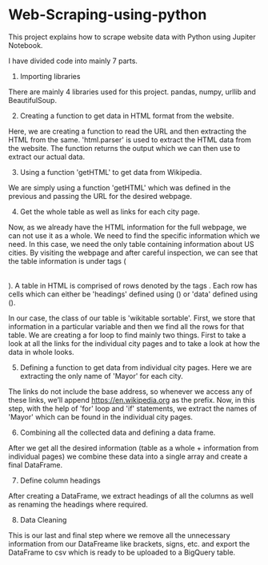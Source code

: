 # Web-Scraping-using-python

This project explains how to scrape website data with Python using Jupiter Notebook.

I have divided code into mainly 7 parts.

1) Importing libraries

There are mainly 4 libraries used for this project. pandas, numpy, urllib and BeautifulSoup.

2) Creating a function to get data in HTML format from the website.

Here, we are creating a function to read the URL and then extracting the HTML from the same. 'html.parser' is used to extract the HTML data from the website. The function returns the output which we can then use to extract our actual data.

3) Using a function 'getHTML' to get data from Wikipedia.

We are simply using a function 'getHTML' which was defined in the previous and passing the URL for the desired webpage.

4) Get the whole table as well as links for each city page.

Now, as we already have the HTML information for the full webpage, we can not use it as a whole. We need to find the specific information which we need. In this case, we need the only table containing information about US cities. By visiting the webpage and after careful inspection, we can see that the table information is under tags (<table></table>). A table in HTML is comprised of rows denoted by the tags <tr></tr>. Each row has cells which can either be 'headings' defined using (<th></th>) or 'data' defined using (<td></td>). 

In our case, the class of our table is 'wikitable sortable'. First, we store that information in a particular variable and then we find all the rows for that table. We are creating a for loop to find mainly two things. First to take a look at all the links for the individual city pages and to take a look at how the data in whole looks.

5) Defining a function to get data from individual city pages. Here we are extracting the only name of 'Mayor' for each city.

The links do not include the base address, so whenever we access any of these links, we’ll append https://en.wikipedia.org as the prefix. Now, in this step, with the help of 'for' loop and 'if' statements, we extract the names of 'Mayor' which can be found in the individual city pages.

6) Combining all the collected data and defining a data frame.

After we get all the desired information (table as a whole + information from individual pages) we combine these data into a single array and create a final DataFrame.

7) Define column headings

After creating a DataFrame, we extract headings of all the columns as well as renaming the headings where required.

8) Data Cleaning

This is our last and final step where we remove all the unnecessary information from our DataFreame like brackets, signs, etc. and export the DataFrame to csv which is ready to be uploaded to a BigQuery table.
